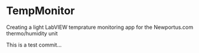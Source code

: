 # TempMonitor
Creating a light LabVIEW temprature monitoring app for the Newportus.com thermo/humidity unit

This is a test commit...
